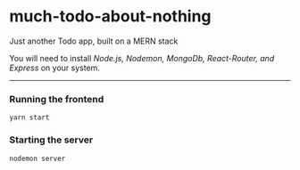 # much-todo-about-nothing
 Just another Todo app, built on a MERN stack


You will need to install *Node.js, Nodemon, MongoDb, React-Router, and Express* on your system.

--------

### Running the frontend
```cd much-todo-about-nothing
yarn start
```

### Starting the server
```cd much-todo-about-nothing
nodemon server
```
